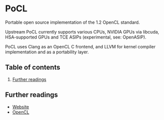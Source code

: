 # PoCL

Portable open source implementation of the 1.2 OpenCL standard.

Upstream PoCL currently supports various CPUs, NVIDIA GPUs via libcuda, HSA-supported GPUs and TCE ASIPs (experimental, see: OpenASIP).

PoCL uses Clang as an OpenCL C frontend, and LLVM for kernel compiler implementation and as a portability layer.

## Table of contents <!-- omit in toc -->

1. [Further readings](#further-readings)

## Further readings

- [Website]
- [OpenCL]

<!--
  References
  -->

<!-- Upstream -->
[website]: http://portablecl.org/

<!-- Knowledge base -->
[opencl]: opencl.md
